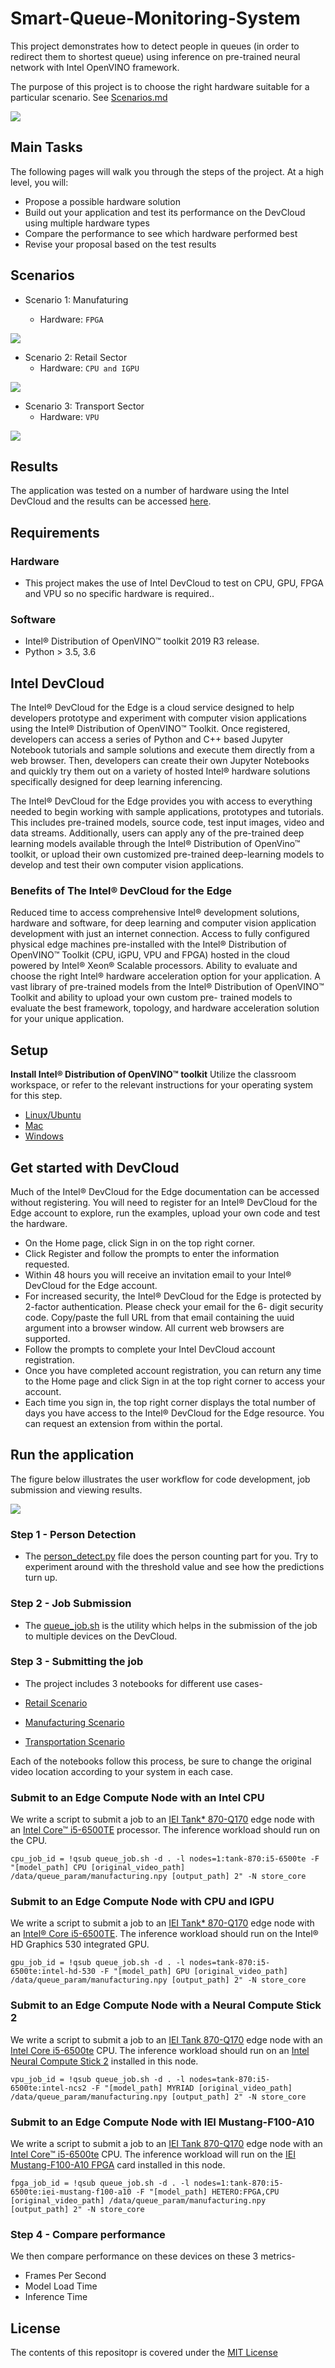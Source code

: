 # Smart-Queue-Monitoring-System

This project demonstrates how to detect people in queues (in order to redirect them to shortest queue) using inference on pre-trained neural network with Intel OpenVINO framework.

The purpose of this project is to choose the right hardware suitable for a particular scenario. See [Scenarios.md](https://github.com/ObinnaIheanachor/Smart-Queue-Monitoring-System/blob/master/Scenarios.md)

![](https://github.com/ObinnaIheanachor/Smart-Queue-Monitoring-System/blob/master/GIF%20Folder/Screenshot.png)

## Main Tasks
The following pages will walk you through the steps of the project. At a high level, you will:

 * Propose a possible hardware solution
 * Build out your application and test its performance on the DevCloud using multiple hardware types
 * Compare the performance to see which hardware performed best
 * Revise your proposal based on the test results
 
 ## Scenarios
 * Scenario 1: Manufaturing
 
    * Hardware: `FPGA`
 
 ![](https://github.com/ObinnaIheanachor/Smart-Queue-Monitoring-System/blob/master/GIF%20Folder/manufacturing.gif)
 
 * Scenario 2: Retail Sector
    * Hardware: `CPU and IGPU`
    
 ![](https://github.com/ObinnaIheanachor/Smart-Queue-Monitoring-System/blob/master/GIF%20Folder/retail.gif)
 
 * Scenario 3: Transport Sector
    * Hardware: `VPU`
    
  ![](https://github.com/ObinnaIheanachor/Smart-Queue-Monitoring-System/blob/master/GIF%20Folder/transport.gif)
    
 ## Results
 The application was tested on a number of hardware using the Intel DevCloud and the results can be accessed [here](https://github.com/ObinnaIheanachor/Smart-Queue-Monitoring-System/blob/master/choose-the-right-hardware-proposal-template.pdf).

 ## Requirements
 
### Hardware
* This project makes the use of Intel DevCloud to test on CPU, GPU, FPGA and VPU so no specific hardware is required..
### Software
* Intel® Distribution of OpenVINO™ toolkit 2019 R3 release.
* Python > 3.5, 3.6

## Intel DevCloud
The Intel® DevCloud for the Edge is a cloud service designed to help developers prototype and experiment with computer vision applications using the Intel® Distribution of OpenVINO™ Toolkit. Once registered, developers can access a series of Python and C++ based Jupyter Notebook tutorials and sample solutions and execute them directly from a web browser. Then, developers can create their own Jupyter Notebooks and quickly try them out on a variety of hosted Intel® hardware solutions specifically designed for deep learning inferencing.

The Intel® DevCloud for the Edge provides you with access to everything needed to begin working with sample applications, prototypes and tutorials. This includes pre-trained models, source code, test input images, video and data streams. Additionally, users can apply any of the pre-trained deep learning models available through the Intel® Distribution of OpenVino™ toolkit, or upload their own customized pre-trained deep-learning models to develop and test their own computer vision applications.

### Benefits of The Intel® DevCloud for the Edge
Reduced time to access comprehensive Intel® development solutions, hardware and software, for deep learning and computer vision application development with just an internet connection.
Access to fully configured physical edge machines pre-installed with the Intel® Distribution of OpenVINO™ Toolkit (CPU, iGPU, VPU and FPGA) hosted in the cloud powered by Intel® Xeon® Scalable processors.
Ability to evaluate and choose the right Intel® hardware acceleration option for your application.
A vast library of pre-trained models from the Intel® Distribution of OpenVINO™ Toolkit and ability to upload your own custom pre- trained models to evaluate the best framework, topology, and hardware acceleration solution for your unique application.

## Setup
**Install Intel® Distribution of OpenVINO™ toolkit**
Utilize the classroom workspace, or refer to the relevant instructions for your operating system for this step.

* [Linux/Ubuntu](https://github.com/Rishit-dagli/Smart-Queuing-System-On-Edge/blob/master/linux-setup.md)
* [Mac](https://github.com/Rishit-dagli/Smart-Queuing-System-On-Edge/blob/master/mac-setup.md)
* [Windows](https://github.com/Rishit-dagli/Smart-Queuing-System-On-Edge/blob/master/windows-setup.md)
## Get started with DevCloud
Much of the Intel® DevCloud for the Edge documentation can be accessed without registering. You will need to register for an Intel® DevCloud for the Edge account to explore, run the examples, upload your own code and test the hardware.

* On the Home page, click Sign in on the top right corner.
* Click Register and follow the prompts to enter the information requested.
* Within 48 hours you will receive an invitation email to your Intel® DevCloud for the Edge account.
* For increased security, the Intel® DevCloud for the Edge is protected by 2-factor authentication. Please check your email for the 6- digit security code. Copy/paste the full URL from that email containing the uuid argument into a browser window. All current web browsers are supported.
* Follow the prompts to complete your Intel DevCloud account registration.
* Once you have completed account registration, you can return any time to the Home page and click Sign in at the top right corner to access your account.
* Each time you sign in, the top right corner displays the total number of days you have access to the Intel® DevCloud for the Edge resource. You can request an extension from within the portal.

## Run the application
The figure below illustrates the user workflow for code development, job submission and viewing results.

![](https://github.com/ObinnaIheanachor/Smart-Queue-Monitoring-System/blob/master/GIF%20Folder/How-DevCloud-works.svg)

### Step 1 - Person Detection
* The [person_detect.py](https://github.com/ObinnaIheanachor/Smart-Queue-Monitoring-System/blob/master/person_detect.py) file does the person counting part for you. Try to experiment around with the threshold value and see how the predictions turn up.

### Step 2 - Job Submission
* The [queue_job.sh](https://github.com/ObinnaIheanachor/Smart-Queue-Monitoring-System/blob/master/queue_job.sh) is the utility which helps in the submission of the job to multiple devices on the DevCloud.

### Step 3 - Submitting the job
* The project includes 3 notebooks for different use cases-

* [Retail Scenario](https://github.com/ObinnaIheanachor/Smart-Queue-Monitoring-System/blob/master/Retail_Scenario.ipynb)
* [Manufacturing Scenario](https://github.com/ObinnaIheanachor/Smart-Queue-Monitoring-System/blob/master/Manufacturing_Scenario.ipynb)
* [Transportation Scenario](https://github.com/ObinnaIheanachor/Smart-Queue-Monitoring-System/blob/master/Transportation_Scenario.ipynb)

Each of the notebooks follow this process, be sure to change the original video location according to your system in each case.

### Submit to an Edge Compute Node with an Intel CPU
We write a script to submit a job to an [IEI Tank* 870-Q170](https://software.intel.com/en-us/iot/hardware/iei-tank-dev-kit-core) edge node with an [Intel Core™ i5-6500TE](https://ark.intel.com/products/88186/Intel-Core-i5-6500TE-Processor-6M-Cache-up-to-3-30-GHz-) processor. 
The inference workload should run on the CPU.

```
cpu_job_id = !qsub queue_job.sh -d . -l nodes=1:tank-870:i5-6500te -F "[model_path] CPU [original_video_path] /data/queue_param/manufacturing.npy [output_path] 2" -N store_core
```

### Submit to an Edge Compute Node with CPU and IGPU
We write a script to submit a job to an [IEI Tank* 870-Q170](https://software.intel.com/en-us/iot/hardware/iei-tank-dev-kit-core) edge node with an [Intel® Core i5-6500TE](https://ark.intel.com/products/88186/Intel-Core-i5-6500TE-Processor-6M-Cache-up-to-3-30-GHz-). The inference workload should run on the Intel® HD Graphics 530 integrated GPU.

```
gpu_job_id = !qsub queue_job.sh -d . -l nodes=tank-870:i5-6500te:intel-hd-530 -F "[model_path] GPU [original_video_path] /data/queue_param/manufacturing.npy [output_path] 2" -N store_core
```

### Submit to an Edge Compute Node with a Neural Compute Stick 2
We write a script to submit a job to an [IEI Tank 870-Q170](https://software.intel.com/en-us/iot/hardware/iei-tank-dev-kit-core) edge node with an [Intel Core i5-6500te](https://ark.intel.com/products/88186/Intel-Core-i5-6500TE-Processor-6M-Cache-up-to-3-30-GHz-) CPU. 
The inference workload should run on an [Intel Neural Compute Stick 2](https://software.intel.com/en-us/neural-compute-stick) installed in this node.

```
vpu_job_id = !qsub queue_job.sh -d . -l nodes=tank-870:i5-6500te:intel-ncs2 -F "[model_path] MYRIAD [original_video_path] /data/queue_param/manufacturing.npy [output_path] 2" -N store_core
```

### Submit to an Edge Compute Node with IEI Mustang-F100-A10
We write a script to submit a job to an [IEI Tank 870-Q170](https://software.intel.com/en-us/iot/hardware/iei-tank-dev-kit-core) edge node with an [Intel Core™ i5-6500te](https://ark.intel.com/products/88186/Intel-Core-i5-6500TE-Processor-6M-Cache-up-to-3-30-GHz-) CPU. 
The inference workload will run on the [IEI Mustang-F100-A10 FPGA](https://www.ieiworld.com/mustang-f100/en/) card installed in this node.

```
fpga_job_id = !qsub queue_job.sh -d . -l nodes=1:tank-870:i5-6500te:iei-mustang-f100-a10 -F "[model_path] HETERO:FPGA,CPU [original_video_path] /data/queue_param/manufacturing.npy [output_path] 2" -N store_core
```

### Step 4 - Compare performance
We then compare performance on these devices on these 3 metrics-

* Frames Per Second
* Model Load Time
* Inference Time

## License
The contents of this repositopr is covered under the [MIT License](https://github.com/ObinnaIheanachor/Smart-Queue-Monitoring-System/blob/master/LICENSE)
